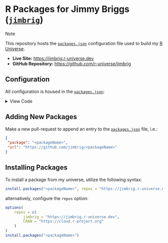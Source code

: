 # R Packages for Jimmy Briggs ([`jimbrig`](https://github.com/jimbrig))

> [!NOTE]
> This repository hosts the [`packages.json`](packages.json) configuration file used to build my [R Universe](https://jimbrig.r-universe.dev/).

- **Live Site:** <https://jimbrig.r-universe.dev>
- **GitHub Repository:** <https://github.com/r-universe/jimbrig>

## Configuration

All configuration is housed in the [`packages.json`](packages.json):

<details><summary>View Code</summary><p>

```json
[
  {
    "package": "jimstools",
    "url": "https://github.com/jimbrig/jimstools"
  },
  {
    "package": "lossrx",
    "url": "https://github.com/jimbrig/lossrx"
  },
  {
    "package": "losdevtapp",
    "url": "https://github.com/jimbrig/lossdevtapp"
  },
  {
    "package": "configR",
    "url": "https://github.com/jimbrig/configR"
  },
  {
    "package": "templateeR",
    "url": "https://github.com/jimbrig/templateeR"
  },
  {
    "package": "browsr",
    "url": "https://github.com/jimbrig/browsr"
  },
  {
    "package": "buildtools",
    "url": "https://github.com/jimbrig/buildtools"
  },
  {
    "package": "rtraining",
    "url": "https://github.com/jimbrig/rtraining"
  }
]
```

</p></details>

 ## Adding New Packages

 Make a new pull-request to append an entry to the [`packages.json`](packages.json) file, i.e.:

 ```json
{
  "package": "<packageName>",
  "url": "https://github.com/jimbrig/<packageName>"
}
```

## Installing Packages

To install a package from my universe, utilize the following syntax:

```R
install.packages("<packageName>", repos = "https://jimbrig.r-universe.dev")
```

alternatively, configure the `repos` option:

```R
options(
    repos = c(
        jimbrig = "https://jimbrig.r-universe.dev",
        CRAN = "https://cloud.r-project.org"
    )
)
install.packages("<packageName>")
```


